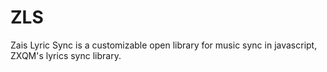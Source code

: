 # ZLS
Zais Lyric Sync is a customizable open library for music sync in javascript, ZXQM's lyrics sync library.
